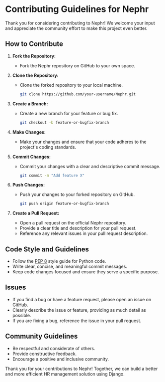 # Contributing Guidelines for Nephr

Thank you for considering contributing to Nephr! We welcome your input and appreciate the community effort to make this project even better.

## How to Contribute

1. **Fork the Repository:**
   - Fork the Nephr repository on GitHub to your own space.

2. **Clone the Repository:**
   - Clone the forked repository to your local machine.

     ```bash
     git clone https://github.com/your-username/Nephr.git
     ```

3. **Create a Branch:**
   - Create a new branch for your feature or bug fix.

     ```bash
     git checkout -b feature-or-bugfix-branch
     ```

4. **Make Changes:**
   - Make your changes and ensure that your code adheres to the project's coding standards.

5. **Commit Changes:**
   - Commit your changes with a clear and descriptive commit message.

     ```bash
     git commit -m "Add feature X"
     ```

6. **Push Changes:**
   - Push your changes to your forked repository on GitHub.

     ```bash
     git push origin feature-or-bugfix-branch
     ```

7. **Create a Pull Request:**
   - Open a pull request on the official Nephr repository.
   - Provide a clear title and description for your pull request.
   - Reference any relevant issues in your pull request description.

## Code Style and Guidelines

- Follow the [PEP 8](https://pep8.org/) style guide for Python code.
- Write clear, concise, and meaningful commit messages.
- Keep code changes focused and ensure they serve a specific purpose.

## Issues

- If you find a bug or have a feature request, please open an issue on GitHub.
- Clearly describe the issue or feature, providing as much detail as possible.
- If you are fixing a bug, reference the issue in your pull request.

## Community Guidelines

- Be respectful and considerate of others.
- Provide constructive feedback.
- Encourage a positive and inclusive community.

Thank you for your contributions to Nephr! Together, we can build a better and more efficient HR management solution using Django.
